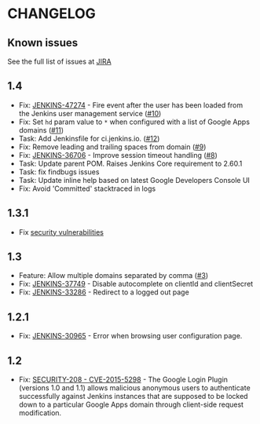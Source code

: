 CHANGELOG
=========

Known issues
------------

See the full list of issues at [JIRA](https://issues.jenkins-ci.org/issues/?filter=18451)

1.4
-----
* Fix: [JENKINS-47274](https://issues.jenkins-ci.org/browse/JENKINS-47274) - Fire event after the user has been loaded from the Jenkins user management service ([#10](https://github.com/jenkinsci/google-login-plugin/pull/10))
* Fix: Set `hd` param value to `*` when configured with a list of Google Apps domains ([#11](https://github.com/jenkinsci/google-login-plugin/pull/11))
* Task: Add Jenkinsfile for ci.jenkins.io. ([#12](https://github.com/jenkinsci/google-login-plugin/pull/12))
* Fix: Remove leading and trailing spaces from domain ([#9](https://github.com/jenkinsci/google-login-plugin/pull/9))
* Fix: [JENKINS-36706](https://issues.jenkins-ci.org/browse/JENKINS-36706) - Improve session timeout handling ([#8](https://github.com/jenkinsci/google-login-plugin/pull/8))
* Task: Update parent POM. Raises Jenkins Core requirement to 2.60.1
* Task: fix findbugs issues
* Task: Update inline help based on latest Google Developers Console UI
* Fix: Avoid 'Committed' stacktraced in logs

1.3.1
-----
* Fix [security vulnerabilities](https://jenkins.io/security/advisory/2018-04-16/)

1.3
---
* Feature: Allow multiple domains separated by comma ([#3](https://github.com/jenkinsci/google-login-plugin/pull/3))
* Fix: [JENKINS-37749](https://issues.jenkins-ci.org/browse/JENKINS-37749) - Disable autocomplete on clientId and clientSecret
* Fix: [JENKINS-33286](https://issues.jenkins-ci.org/browse/JENKINS-33286) - Redirect to a logged out page

1.2.1
-----
* Fix: [JENKINS-30965](https://issues.jenkins-ci.org/browse/JENKINS-30965) - Error when browsing user configuration page.

1.2
---
* Fix: [SECURITY-208 - CVE-2015-5298](https://wiki.jenkins.io/display/SECURITY/Jenkins+Security+Advisory+2015-10-12) - The Google Login Plugin (versions 1.0 and 1.1) allows malicious anonymous users to authenticate successfully against Jenkins instances that are supposed to be locked down to a particular Google Apps domain through client-side request modification.
